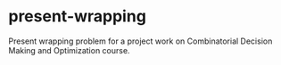 # present-wrapping
Present wrapping problem for a project work on Combinatorial Decision Making and Optimization course.
